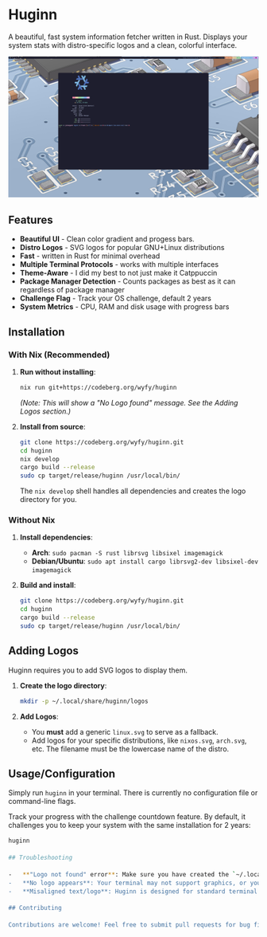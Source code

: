 # Huginn

A beautiful, fast system information fetcher written in Rust.
Displays your system stats with distro-specific logos and a clean, colorful interface.

![Huginn Screenshot](screenshot.png)

## Features
- **Beautiful UI** - Clean color gradient and progess bars.
- **Distro Logos** - SVG logos for popular GNU+Linux distributions
- **Fast** - written in Rust for minimal overhead
- **Multiple Terminal Protocols** - works with multiple interfaces
- **Theme-Aware** - I did my best to not just make it Catppuccin
- **Package Manager Detection** - Counts packages as best as it can regardless of package manager
- **Challenge Flag** - Track your OS challenge, default 2 years
- **System Metrics** - CPU, RAM and disk usage with progress bars

## Installation

### With Nix (Recommended)

1.  **Run without installing**:
    ```bash
    nix run git+https://codeberg.org/wyfy/huginn
    ```
    *(Note: This will show a "No Logo found" message. See the Adding Logos section.)*

2.  **Install from source**:
    ```bash
    git clone https://codeberg.org/wyfy/huginn.git
    cd huginn
    nix develop
    cargo build --release
    sudo cp target/release/huginn /usr/local/bin/
    ```
    The `nix develop` shell handles all dependencies and creates the logo directory for you.

### Without Nix

1.  **Install dependencies**:
    -   **Arch**: `sudo pacman -S rust librsvg libsixel imagemagick`
    -   **Debian/Ubuntu**: `sudo apt install cargo librsvg2-dev libsixel-dev imagemagick`
    
2.  **Build and install**:
    ```bash
    git clone https://codeberg.org/wyfy/huginn.git
    cd huginn
    cargo build --release
    sudo cp target/release/huginn /usr/local/bin/
    ```

## Adding Logos

Huginn requires you to add SVG logos to display them.

1.  **Create the logo directory**:
    ```bash
    mkdir -p ~/.local/share/huginn/logos
    ```

2.  **Add Logos**:
    -   You **must** add a generic `linux.svg` to serve as a fallback.
    -   Add logos for your specific distributions, like `nixos.svg`, `arch.svg`, etc. The filename must be the lowercase name of the distro.

## Usage/Configuration
Simply run `huginn` in your terminal. There is currently no configuration file or command-line flags.

Track your progress with the challenge countdown feature. By default, it challenges you to keep your system with the same installation for 2 years:
```bash
huginn 

## Troubleshooting

-   **"Logo not found" error**: Make sure you have created the `~/.local/share/huginn/logos` directory and added `linux.svg` and your distro's logo.
-   **No logo appears**: Your terminal may not support graphics, or you may be missing dependencies like `librsvg`.
-   **Misaligned text/logo**: Huginn is designed for standard terminal widths (80-120 columns). Try adjusting your window size or font.

## Contributing

Contributions are welcome! Feel free to submit pull requests for bug fixes, new distro logos, or other improvements. Please run `cargo fmt` to format your code before submitting.

